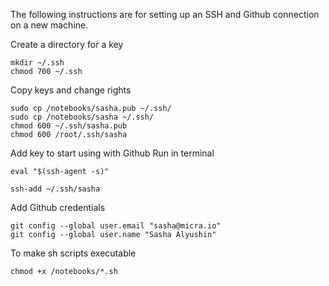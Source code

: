 The following instructions are for setting up an SSH and Github connection on a new machine.

Create a directory for a key
```
mkdir ~/.ssh
chmod 700 ~/.ssh
```
Copy keys and change rights
```
sudo cp /notebooks/sasha.pub ~/.ssh/
sudo cp /notebooks/sasha ~/.ssh/
chmod 600 ~/.ssh/sasha.pub
chmod 600 /root/.ssh/sasha
```
Add key to start using with Github
Run in terminal
```
eval "$(ssh-agent -s)"
```

```
ssh-add ~/.ssh/sasha
```
Add Github credentials
```
git config --global user.email "sasha@micra.io"
git config --global user.name "Sasha Alyushin"
```

To make sh scripts executable
```
chmod +x /notebooks/*.sh
```